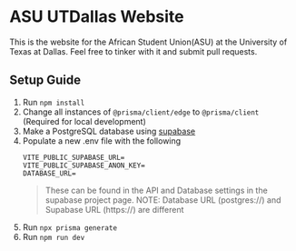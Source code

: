 # ASU UTDallas Website

This is the website for the African Student Union(ASU) at the University of Texas at Dallas. Feel free to tinker with it and submit pull requests.

## Setup Guide

1. Run `npm install`
2. Change all instances of `@prisma/client/edge` to `@prisma/client` (Required for local development)
3. Make a PostgreSQL database using [supabase](https://supabase.com)
4. Populate a new .env file with the following
   ```
   VITE_PUBLIC_SUPABASE_URL=
   VITE_PUBLIC_SUPABASE_ANON_KEY=
   DATABASE_URL=
   ```
   > These can be found in the API and Database settings in the supabase project page.
   > NOTE: Database URL (postgres://) and Supabase URL (https://) are different
5. Run `npx prisma generate `
6. Run `npm run dev`

